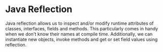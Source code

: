 # Java Reflection
Java reflection allows us to inspect and/or modify runtime attributes of classes,
interfaces, fields and methods. This particularly comes in handy when we don't 
know their names at compile time.
Additionally, we can instantiate new objects, invoke methods and get or set field
values using reflection.